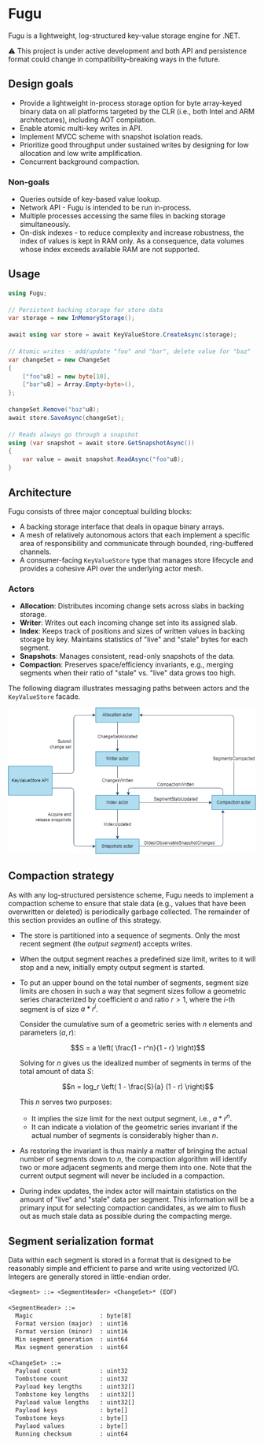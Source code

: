 # Fugu

Fugu is a lightweight, log-structured key-value storage engine for .NET.

⚠️ This project is under active development and both API and persistence format could change in compatibility-breaking ways in the future.

## Design goals

- Provide a lightweight in-process storage option for byte array-keyed binary data on all platforms targeted by the CLR (i.e., both Intel and ARM architectures), including AOT compilation.
- Enable atomic multi-key writes in API.
- Implement MVCC scheme with snapshot isolation reads.
- Prioritize good throughput under sustained writes by designing for low allocation and low write amplification.
- Concurrent background compaction.

### Non-goals

- Queries outside of key-based value lookup.
- Network API - Fugu is intended to be run in-process.
- Multiple processes accessing the same files in backing storage simultaneously.
- On-disk indexes - to reduce complexity and increase robustness, the index of values is kept in RAM only. As a consequence, data volumes whose index exceeds available RAM are not supported.

## Usage

```csharp
using Fugu;

// Persistent backing storage for store data
var storage = new InMemoryStorage();

await using var store = await KeyValueStore.CreateAsync(storage);

// Atomic writes - add/update "foo" and "bar", delete value for "baz"
var changeSet = new ChangeSet
{
    ["foo"u8] = new byte[10],
    ["bar"u8] = Array.Empty<byte>(),
};

changeSet.Remove("baz"u8);
await store.SaveAsync(changeSet);

// Reads always go through a snapshot
using (var snapshot = await store.GetSnapshotAsync())
{
    var value = await snapshot.ReadAsync("foo"u8);
}
```

## Architecture

Fugu consists of three major conceptual building blocks:

- A backing storage interface that deals in opaque binary arrays.
- A mesh of relatively autonomous actors that each implement a specific area of responsibility and communicate through bounded, ring-buffered channels.
- A consumer-facing `KeyValueStore` type that manages store lifecycle and provides a cohesive API over the underlying actor mesh.

### Actors

- **Allocation**: Distributes incoming change sets across slabs in backing storage.
- **Writer**: Writes out each incoming change set into its assigned slab.
- **Index**: Keeps track of positions and sizes of written values in backing storage by key. Maintains statistics of "live" and "stale" bytes for each segment.
- **Snapshots**: Manages consistent, read-only snapshots of the data.
- **Compaction**: Preserves space/efficiency invariants, e.g., merging segments when their ratio of "stale" vs. "live" data grows too high.

The following diagram illustrates messaging paths between actors and the `KeyValueStore` facade.

![Actor mesh](docs/actor-mesh.png)

## Compaction strategy

As with any log-structured persistence scheme, Fugu needs to implement a compaction scheme to ensure that stale data (e.g., values that have been overwritten or deleted) is periodically garbage collected. The remainder of this section provides an outline of this strategy.

- The store is partitioned into a sequence of segments. Only the most recent segment (the *output segment*) accepts writes.
- When the output segment reaches a predefined size limit, writes to it will stop and a new, initially empty output segment is started.
- To put an upper bound on the total number of segments, segment size limits are chosen in such a way that segment sizes follow a geometric series characterized by coefficient $a$ and ratio $r > 1$, where the $i$-th segment is of size $a * r^i$.

  Consider the cumulative sum of a geometric series with $n$ elements and parameters $(a, r)$:

  $$S = a \left( \frac{1 - r^n}{1 - r} \right)$$

  Solving for $n$ gives us the idealized number of segments in terms of the total amount of data $S$:

  $$n = log_r \left( 1 - \frac{S}{a} (1 - r) \right)$$

  This $n$ serves two purposes:

  - It implies the size limit for the next output segment, i.e., $a * r^n$.
  - It can indicate a violation of the geometric series invariant if the actual number of segments is considerably higher than $n$.

- As restoring the invariant is thus mainly a matter of bringing the actual number of segments down to $n$, the compaction algorithm will identify two or more adjacent segments and merge them into one. Note that the current output segment will never be included in a compaction.
- During index updates, the index actor will maintain statistics on the amount of "live" and "stale" data per segment. This information will be a primary input for selecting compaction candidates, as we aim to flush out as much stale data as possible during the compacting merge.

## Segment serialization format

Data within each segment is stored in a format that is designed to be reasonably simple and efficient to parse and write using vectorized I/O. Integers are generally stored in little-endian order.

```
<Segment> ::= <SegmentHeader> <ChangeSet>* (EOF)

<SegmentHeader> ::=
  Magic                   : byte[8]
  Format version (major)  : uint16
  Format version (minor)  : uint16
  Min segment generation  : uint64
  Max segment generation  : uint64

<ChangeSet> ::=
  Payload count           : uint32
  Tombstone count         : uint32
  Payload key lengths     : uint32[]
  Tombstone key lengths   : uint32[]
  Payload value lengths   : uint32[]
  Payload keys            : byte[]
  Tombstone keys          : byte[]
  Paylaod values          : byte[]
  Running checksum        : uint64
```